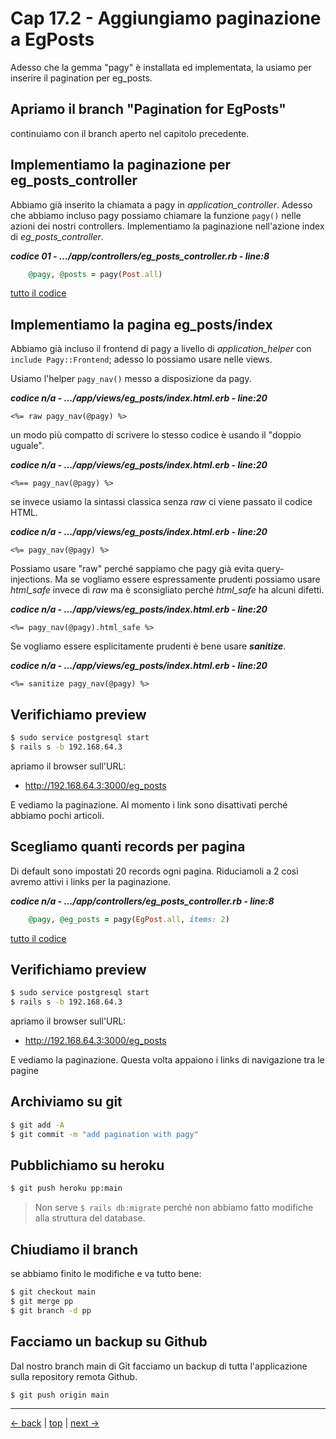 # <a name="top"></a> Cap 17.2 - Aggiungiamo paginazione a EgPosts

Adesso che la gemma "pagy" è installata ed implementata, la usiamo per inserire il pagination per eg_posts.



## Apriamo il branch "Pagination for EgPosts"

continuiamo con il branch aperto nel capitolo precedente.



## Implementiamo la paginazione per eg_posts_controller

Abbiamo già inserito la chiamata a pagy in *application_controller*. 
Adesso che abbiamo incluso pagy possiamo chiamare la funzione `pagy()` nelle azioni dei nostri controllers. 
Implementiamo la paginazione nell'azione index di *eg_posts_controller*.

***codice 01 - .../app/controllers/eg_posts_controller.rb - line:8***

```ruby
    @pagy, @posts = pagy(Post.all)
```

[tutto il codice](https://github.com/flaviobordonidev/leanpubabrandnewcms/blob/master/01-base/17-pagination/02_01-controllers-eg_posts_controller.rb)



## Implementiamo la pagina eg_posts/index

Abbiamo già incluso il frontend di pagy a livello di *application_helper* con `include Pagy::Frontend`; adesso lo possiamo usare nelle views.

Usiamo l'helper `pagy_nav()` messo a disposizione da pagy.

***codice n/a - .../app/views/eg_posts/index.html.erb - line:20***

```html+erb
<%= raw pagy_nav(@pagy) %>
```

un modo più compatto di scrivere lo stesso codice è usando il "doppio uguale".

***codice n/a - .../app/views/eg_posts/index.html.erb - line:20***

```html+erb
<%== pagy_nav(@pagy) %>
```

se invece usiamo la sintassi classica senza *raw* ci viene passato il codice HTML.

***codice n/a - .../app/views/eg_posts/index.html.erb - line:20***

```html+erb
<%= pagy_nav(@pagy) %>
```

Possiamo usare "raw" perché sappiamo che pagy già evita query-injections.
Ma se vogliamo essere espressamente prudenti possiamo usare *html_safe* invece di *raw* ma è sconsigliato perché *html_safe* ha alcuni difetti.

***codice n/a - .../app/views/eg_posts/index.html.erb - line:20***

```html+erb
<%= pagy_nav(@pagy).html_safe %>
```

Se vogliamo essere esplicitamente prudenti è bene usare ***sanitize***.

***codice n/a - .../app/views/eg_posts/index.html.erb - line:20***

```html+erb
<%= sanitize pagy_nav(@pagy) %>
```



## Verifichiamo preview

```bash
$ sudo service postgresql start
$ rails s -b 192.168.64.3
```

apriamo il browser sull'URL:

- http://192.168.64.3:3000/eg_posts

E vediamo la paginazione. Al momento i link sono disattivati perché abbiamo pochi articoli.



## Scegliamo quanti records per pagina

Di default sono impostati 20 records ogni pagina. Riduciamoli a 2 così avremo attivi i links per la paginazione.

***codice n/a - .../app/controllers/eg_posts_controller.rb - line:8***

```ruby
    @pagy, @eg_posts = pagy(EgPost.all, items: 2)
```

[tutto il codice](https://github.com/flaviobordonidev/leanpubabrandnewcms/blob/master/01-base/17-pagination/02_03-controllers-eg_posts_controller.rb)



## Verifichiamo preview

```bash
$ sudo service postgresql start
$ rails s -b 192.168.64.3
```

apriamo il browser sull'URL:

- http://192.168.64.3:3000/eg_posts

E vediamo la paginazione. Questa volta appaiono i links di navigazione tra le pagine



## Archiviamo su git

```bash
$ git add -A
$ git commit -m "add pagination with pagy"
```



## Pubblichiamo su heroku

```bash
$ git push heroku pp:main
```

> Non serve `$ rails db:migrate` perché non abbiamo fatto modifiche alla struttura del database.


## Chiudiamo il branch

se abbiamo finito le modifiche e va tutto bene:

```bash
$ git checkout main
$ git merge pp
$ git branch -d pp
```



## Facciamo un backup su Github

Dal nostro branch main di Git facciamo un backup di tutta l'applicazione sulla repository remota Github.

```bash
$ git push origin main
```



---

[<- back](https://github.com/flaviobordonidev/leanpubabrandnewcms/blob/master/01-base/17-pagination/01_00-gem-pagy-it.md)
 | [top](#top) |
[next ->](https://github.com/flaviobordonidev/leanpubabrandnewcms/blob/master/01-base/17-pagination/03_00-users_pagination-it.md)